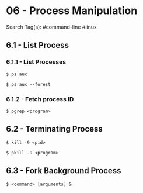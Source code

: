 # 06 - Process Manipulation

Search Tag(s): #command-line #linux

## 6.1 - List Process

### 6.1.1 - List Processes

```
$ ps aux

$ ps aux --forest
```

### 6.1.2 - Fetch process ID

```
$ pgrep <program>
```

## 6.2 - Terminating Process

```
$ kill -9 <pid>

$ pkill -9 <program>
```

## 6.3 - Fork Background Process

```
$ <command> [arguments] &
```